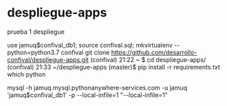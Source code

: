 # despliegue-apps
prueba 1 despliegue

use jamuq$confival_db1; source confival.sql;
mkvirtualenv --python=python3.7 confival
git clone https://github.com/desarrollo-confival/despliegue-apps.git
(confival) 21:22 ~ $ cd despliegue-apps/
(confival) 21:33 ~/despliegue-apps (master)$ pip install -r requirements.txt
which python

mysql -h jamuq.mysql.pythonanywhere-services.com -u jamuq 'jamuq$confival_db1' -p --local-infile=1
 "--local-infile=1"